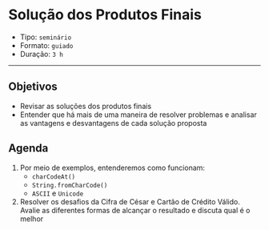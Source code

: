 # Solução dos Produtos Finais

* Tipo: `seminário`
* Formato: `guiado`
* Duração: `3 h`

***

## Objetivos

* Revisar as soluções dos produtos finais
* Entender que há mais de uma maneira de resolver problemas e analisar as vantagens e desvantagens de cada solução proposta

## Agenda

1. Por meio de exemplos, entenderemos como funcionam:
   * `charCodeAt()`
   * `String.fromCharCode()`
   * `ASCII` e `Unicode`
2. Resolver os desafios da Cifra de César e Cartão de Crédito Válido. Avalie as diferentes formas de alcançar o resultado e discuta qual é o melhor

